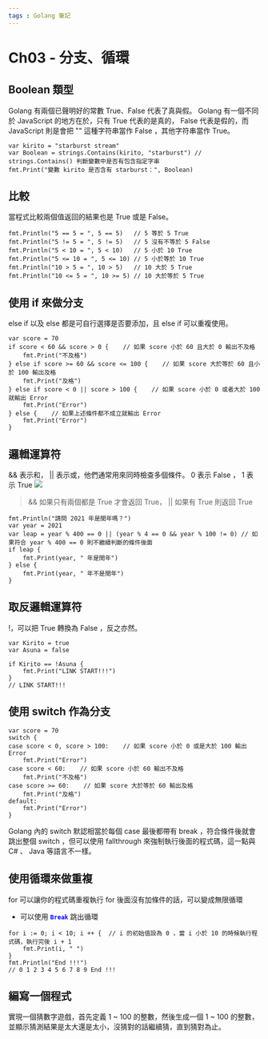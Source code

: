 ```yaml
---
tags : Golang 筆記
---
```

# Ch03 - 分支、循環
## Boolean 類型
Golang 有兩個已聲明好的常數 True、False 代表了真與假。
Golang 有一個不同於 JavaScript 的地方在於，只有 True 代表的是真的， False 代表是假的，而 JavaScript 則是會把 "" 這種字符串當作 False ，其他字符串當作 True。
```go=
var kirito = "starburst stream"
var Boolean = strings.Contains(kirito, "starburst") // strings.Contains() 判斷變數中是否有包含指定字串
fmt.Print("變數 kirito 是否含有 starburst：", Boolean)
```

## 比較
當程式比較兩個值返回的結果也是 True 或是 False。
```go=
fmt.Println("5 == 5 = ", 5 == 5)   // 5 等於 5 True
fmt.Println("5 != 5 = ", 5 != 5)   // 5 沒有不等於 5 False
fmt.Println("5 < 10 = ", 5 < 10)   // 5 小於 10 True
fmt.Println("5 <= 10 = ", 5 <= 10) // 5 小於等於 10 True
fmt.Println("10 > 5 = ", 10 > 5)   // 10 大於 5 True
fmt.Println("10 <= 5 = ", 10 >= 5) // 10 大於等於 5 True
```

## 使用 if 來做分支
else if 以及 else 都是可自行選擇是否要添加，且 else if 可以重複使用。
```go=
var score = 70
if score < 60 && score > 0 {    // 如果 score 小於 60 且大於 0 輸出不及格
    fmt.Print("不及格")
} else if score >= 60 && score <= 100 {    // 如果 score 大於等於 60 且小於 100 輸出及格
    fmt.Print("及格")
} else if score < 0 || score > 100 {    // 如果 score 小於 0 或者大於 100 就輸出 Error
    fmt.Print("Error")
} else {    // 如果上述條件都不成立就輸出 Error
    fmt.Print("Error")
}
```

## 邏輯運算符
&& 表示和， || 表示或，他們通常用來同時檢查多個條件。
0 表示 False ， 1 表示 True
![](https://i.imgur.com/xCSij74.png)
> && 如果只有兩個都是 True 才會返回 True， || 如果有 True 則返回 True
```go=
fmt.Println("請問 2021 年是閏年嗎？")
var year = 2021
var leap = year % 400 == 0 || (year % 4 == 0 && year % 100 != 0) // 如果符合 year % 400 == 0 則不繼續判斷的條件後面
if leap {
    fmt.Print(year, " 年是閏年")
} else {
    fmt.Print(year, " 年不是閏年")
}
```

## 取反邏輯運算符
!，可以把 True 轉換為 False ，反之亦然。
```go=
var Kirito = true
var Asuna = false

if Kirito == !Asuna {
    fmt.Print("LINK START!!!")
}
// LINK START!!!
```

## 使用 switch 作為分支
```go=
var score = 70
switch {
case score < 0, score > 100:    // 如果 score 小於 0 或是大於 100 輸出 Error
    fmt.Print("Error")
case score < 60:    // 如果 score 小於 60 輸出不及格
    fmt.Print("不及格")
case score >= 60:    // 如果 score 大於等於 60 輸出及格
    fmt.Print("及格")
default:
    fmt.Print("Error")
}
```
Golang 內的 switch 默認相當於每個 case 最後都帶有 break ，符合條件後就會跳出整個 switch ，但可以使用 fallthrough 來強制執行後面的程式碼，這一點與 C# 、 Java 等語言不一樣。

## 使用循環來做重複
for 可以讓你的程式碼重複執行
for 後面沒有加條件的話，可以變成無限循環
* 可以使用 <font color="blue">**`Break`**</font> 跳出循環
```go=
for i := 0; i < 10; i ++ {	// i 的初始值設為 0 ，當 i 小於 10 的時候執行程式碼，執行完後 i + 1
    fmt.Print(i, " ")
}
fmt.Println("End !!!")
// 0 1 2 3 4 5 6 7 8 9 End !!!
```

## 編寫一個程式
實現一個猜數字遊戲，首先定義 1 ~ 100 的整數，然後生成一個 1 ~ 100 的整數，並顯示猜測結果是太大還是太小，沒猜對的話繼續猜，直到猜對為止。